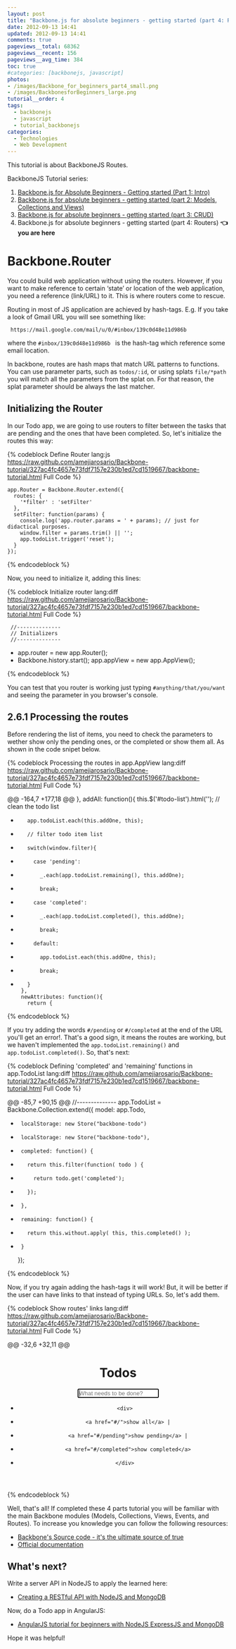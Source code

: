 ```yaml
---
layout: post
title: "Backbone.js for absolute beginners - getting started (part 4: Routers)"
date: 2012-09-13 14:41
updated: 2012-09-13 14:41
comments: true
pageviews__total: 68362
pageviews__recent: 156
pageviews__avg_time: 384
toc: true
#categories: [backbonejs, javascript]
photos:
- /images/Backbone_for_beginners_part4_small.png
- /images/BackbonesforBeginners_large.png
tutorial__order: 4
tags:
  - backbonejs
  - javascript
  - tutorial_backbonejs
categories:
  - Technologies
  - Web Development
---
```


This tutorial is about BackboneJS Routes.

<!--More-->

BackboneJS Tutorial series:

1. [Backbone.js for Absolute Beginners - Getting started (Part 1: Intro)](/blog/2012/09/11/backbone-dot-js-for-absolute-beginners-getting-started/)
1. [Backbone.js for absolute beginners - getting started (part 2: Models, Collections and Views)](/blog/2012/09/13/backbone-js-for-absolute-beginners-getting-started-part-2/)
1. [Backbone.js for absolute beginners - getting started (part 3: CRUD)](/blog/2012/09/13/backbonejs-for-absolute-beginners-getting-started-part-3/)
1. Backbone.js for absolute beginners - getting started (part 4: Routers) **👈 you are here**

# Backbone.Router

You could build web application without using the routers.  However, if you want to make reference to certain ‘state’ or location of the web application, you need a reference (link/URL) to it. This is where routers come to rescue.

Routing in most of JS application are achieved by hash-tags. E.g. If you take a look of Gmail URL you will see something like:

` https://mail.google.com/mail/u/0/#inbox/139c0d48e11d986b`

where the `#inbox/139c0d48e11d986b ` is the hash-tag which reference some email location.

In backbone, routes are hash maps that match URL patterns to functions. You can use parameter parts, such as `todos/:id`, or using splats `file/*path` you will match all the parameters from the splat on. For that reason, the splat parameter should be always the last matcher.

## Initializing the Router

In our Todo app, we are going to use routers to filter between the tasks that are pending and the ones that have been completed. So, let's initialize the routes this way:

{% codeblock Define Router  lang:js https://raw.github.com/amejiarosario/Backbone-tutorial/327ac4fc4657e73fdf7157e230b1ed7cd1519667/backbone-tutorial.html Full Code %}

    app.Router = Backbone.Router.extend({
      routes: {
        '*filter' : 'setFilter'
      },
      setFilter: function(params) {
        console.log('app.router.params = ' + params); // just for didactical purposes.
        window.filter = params.trim() || '';
        app.todoList.trigger('reset');
      }
    });

{% endcodeblock %}

Now, you need to initialize it, adding this lines:

{% codeblock Initialize router  lang:diff https://raw.github.com/amejiarosario/Backbone-tutorial/327ac4fc4657e73fdf7157e230b1ed7cd1519667/backbone-tutorial.html Full Code %}

     //--------------
     // Initializers
     //--------------

+    app.router = new app.Router();
+    Backbone.history.start();
     app.appView = new app.AppView();

{% endcodeblock %}

You can test that you router is working just typing `#anything/that/you/want` and seeing the parameter in you browser's console.

## 2.6.1 Processing the routes

Before rendering the list of items, you need to check the parameters to wether show only the pending ones, or the completed or show them all. As shown in the code snipet below.

{% codeblock Processing the routes in app.AppView  lang:diff https://raw.github.com/amejiarosario/Backbone-tutorial/327ac4fc4657e73fdf7157e230b1ed7cd1519667/backbone-tutorial.html Full Code %}

@@ -164,7 +177,18 @@
       },
       addAll: function(){
         this.$('#todo-list').html(''); // clean the todo list
-        app.todoList.each(this.addOne, this);
+        // filter todo item list
+        switch(window.filter){
+          case 'pending':
+            _.each(app.todoList.remaining(), this.addOne);
+            break;
+          case 'completed':
+            _.each(app.todoList.completed(), this.addOne);
+            break;
+          default:
+            app.todoList.each(this.addOne, this);
+            break;
+        }
       },
       newAttributes: function(){
         return {


{% endcodeblock %}

If you try adding the words `#/pending` or `#/completed` at the end of the URL you'll get an error!. That's a good sign, it means the routes are working, but we haven't implemented the `app.todoList.remaining()` and `app.todoList.completed()`. So, that's next:

{% codeblock Defining 'completed' and 'remaining' functions in app.TodoList  lang:diff https://raw.github.com/amejiarosario/Backbone-tutorial/327ac4fc4657e73fdf7157e230b1ed7cd1519667/backbone-tutorial.html Full Code %}

@@ -85,7 +90,15 @@
     //--------------
     app.TodoList = Backbone.Collection.extend({
       model: app.Todo,
-      localStorage: new Store("backbone-todo")
+      localStorage: new Store("backbone-todo"),
+      completed: function() {
+        return this.filter(function( todo ) {
+          return todo.get('completed');
+        });
+      },
+      remaining: function() {
+        return this.without.apply( this, this.completed() );
+      }
     });

{% endcodeblock %}

Now, if you try again adding the hash-tags it will work! But, it will be better if the user can have links to that instead of typing URLs. So, let's add them.


{% codeblock Show routes' links  lang:diff https://raw.github.com/amejiarosario/Backbone-tutorial/327ac4fc4657e73fdf7157e230b1ed7cd1519667/backbone-tutorial.html Full Code %}

@@ -32,6 +32,11 @@
     <header id="header">
       <h1>Todos</h1>
       <input id="new-todo" placeholder="What needs to be done?" autofocus>
+      <div>
+        <a href="#/">show all</a> |
+        <a href="#/pending">show pending</a> |
+        <a href="#/completed">show completed</a>
+      </div>
     </header>
     <section id="main">
       <ul id="todo-list"></ul>


{% endcodeblock %}

Well, that's all! If completed these 4 parts tutorial you will be familiar with the main Backbone modules (Models, Collections, Views, Events, and Routes). To increase you knowledge you can follow the following resources:

  * [Backbone's Source code - it's the ultimate source of true](https://github.com/documentcloud/backbone/blob/master/backbone.js)
  * [Official documentation](http://backbonejs.org/?utm_source=adrianmejia.com)

# What's next?

Write a server API in NodeJS to apply the learned here:

* <a href="/blog/2014/10/01/creating-a-restful-api-tutorial-with-nodejs-and-mongodb/" target="_blank">Creating a RESTful API with NodeJS and MongoDB</a>

Now, do a Todo app in AngularJS:

* <a href="/blog/2014/09/28/angularjs-tutorial-for-beginners-with-nodejs-expressjs-and-mongodb/" target="_blank">AngularJS tutorial for beginners with NodeJS ExpressJS and MongoDB</a>


Hope it was helpful!
